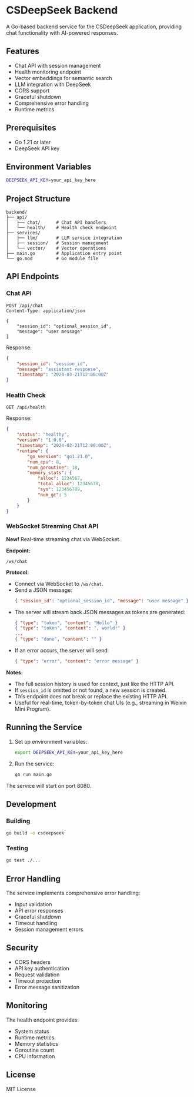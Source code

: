 # CSDeepSeek Backend

A Go-based backend service for the CSDeepSeek application, providing chat functionality with AI-powered responses.

## Features

- Chat API with session management
- Health monitoring endpoint
- Vector embeddings for semantic search
- LLM integration with DeepSeek
- CORS support
- Graceful shutdown
- Comprehensive error handling
- Runtime metrics

## Prerequisites

- Go 1.21 or later
- DeepSeek API key

## Environment Variables

```bash
DEEPSEEK_API_KEY=your_api_key_here
```

## Project Structure

```
backend/
├── api/
│   ├── chat/      # Chat API handlers
│   └── health/    # Health check endpoint
├── services/
│   ├── llm/       # LLM service integration
│   ├── session/   # Session management
│   └── vector/    # Vector operations
├── main.go        # Application entry point
└── go.mod         # Go module file
```

## API Endpoints

### Chat API

```http
POST /api/chat
Content-Type: application/json

{
    "session_id": "optional_session_id",
    "message": "user message"
}
```

Response:
```json
{
    "session_id": "session_id",
    "message": "assistant response",
    "timestamp": "2024-03-21T12:00:00Z"
}
```

### Health Check

```http
GET /api/health
```

Response:
```json
{
    "status": "healthy",
    "version": "1.0.0",
    "timestamp": "2024-03-21T12:00:00Z",
    "runtime": {
        "go_version": "go1.21.0",
        "num_cpu": 8,
        "num_goroutine": 10,
        "memory_stats": {
            "alloc": 1234567,
            "total_alloc": 12345678,
            "sys": 123456789,
            "num_gc": 5
        }
    }
}
```

### WebSocket Streaming Chat API

**New!** Real-time streaming chat via WebSocket.

**Endpoint:**
```
/ws/chat
```

**Protocol:**
- Connect via WebSocket to `/ws/chat`.
- Send a JSON message:
  ```json
  { "session_id": "optional_session_id", "message": "user message" }
  ```
- The server will stream back JSON messages as tokens are generated:
  ```json
  { "type": "token", "content": "Hello" }
  { "type": "token", "content": ", world!" }
  ...
  { "type": "done", "content": "" }
  ```
- If an error occurs, the server will send:
  ```json
  { "type": "error", "content": "error message" }
  ```

**Notes:**
- The full session history is used for context, just like the HTTP API.
- If `session_id` is omitted or not found, a new session is created.
- This endpoint does not break or replace the existing HTTP API.
- Useful for real-time, token-by-token chat UIs (e.g., streaming in Weixin Mini Program).

## Running the Service

1. Set up environment variables:
   ```bash
   export DEEPSEEK_API_KEY=your_api_key_here
   ```

2. Run the service:
   ```bash
   go run main.go
   ```

The service will start on port 8080.

## Development

### Building

```bash
go build -o csdeepseek
```

### Testing

```bash
go test ./...
```

## Error Handling

The service implements comprehensive error handling:
- Input validation
- API error responses
- Graceful shutdown
- Timeout handling
- Session management errors

## Security

- CORS headers
- API key authentication
- Request validation
- Timeout protection
- Error message sanitization

## Monitoring

The health endpoint provides:
- System status
- Runtime metrics
- Memory statistics
- Goroutine count
- CPU information

## License

MIT License 